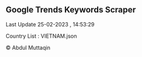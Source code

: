 

## Google Trends Keywords Scraper 
 
Last Update 25-02-2023 , 14:53:29

Country List :
VIETNAM.json



© Abdul Muttaqin 
